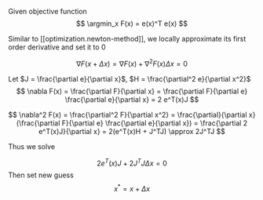 
Given objective function
$$
\argmin_x F(x) = e(x)^T e(x)
$$

Similar to [[optimization.newton-method]], we locally approximate its first order derivative and set it to 0

$$
\nabla F(x + \Delta x) = \nabla F(x) + \nabla^2F(x) \Delta x = 0
$$

Let $J = \frac{\partial e}{\partial x}$, $H = \frac{\partial^2 e}{\partial x^2}$
$$
\nabla F(x) = \frac{\partial F}{\partial x} = \frac{\partial F}{\partial e} \frac{\partial e}{\partial x} = 2 e^T(x)J
$$

$$
\nabla^2 F(x) = \frac{\partial^2 F}{\partial x^2} = \frac{\partial}{\partial x}(\frac{\partial F}{\partial e} \frac{\partial e}{\partial x}) = \frac{\partial 2 e^T(x)J}{\partial x} = 2(e^T(x)H + J^TJ) \approx 2J^TJ
$$

Thus we solve

$$
2 e^T(x)J + 2J^TJ \Delta x = 0
$$
Then set new guess
$$
x^* = x + \Delta x
$$
